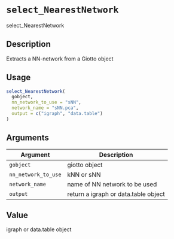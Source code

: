 # `select_NearestNetwork`

select_NearestNetwork


## Description

Extracts a NN-network from a Giotto object


## Usage

```r
select_NearestNetwork(
  gobject,
  nn_network_to_use = "sNN",
  network_name = "sNN.pca",
  output = c("igraph", "data.table")
)
```


## Arguments

Argument      |Description
------------- |----------------
`gobject`     |     giotto object
`nn_network_to_use`     |     kNN or sNN
`network_name`     |     name of NN network to be used
`output`     |     return a igraph or data.table object


## Value

igraph or data.table object



